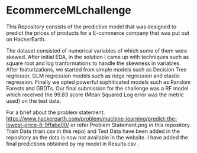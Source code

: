 # EcommerceMLchallenge

This Repository consists of the predictive model that was designed to predict the prices of products for a E-commerce company that was put out on HackerEarth. 

The dataset consisted of numerical variables of which some of them were skewed. After initial EDA, in the solution I came up with techniques such as square root and log tranformations to handle the skewness in variables. After featurizations, we started from simple models such as Decision Tree regressor, GLM regression models such as ridge regression and elastic regression. Finally we opted powerful sophiticated models such as Random Forests and GBDTs. Our final submission for the challenge was a RF model which received the 99.83 score (Mean Squared Log error was the metric used)  on the test data. 

For a brief about the problem statement: https://www.hackerearth.com/problem/machine-learning/predict-the-lowest-price-8-9ffabe00/ or refer Problem Statement.png in this repository. Train Data (train.csv in this repo) and Test Data have been added in the repository as the data is now not available in the website. I have added the final predictions obtained by my model in Results.csv .
